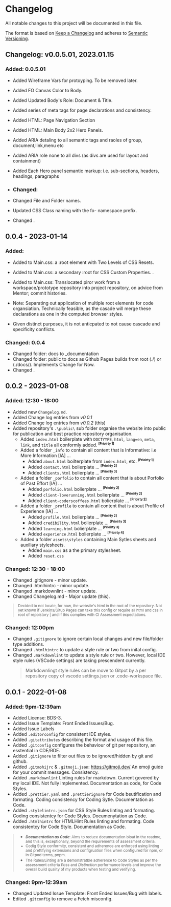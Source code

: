 # Changelog

All notable changes to this project will be documented in this file.

The format is based on [Keep a Changelog](http://keepachangelog.com/) and adheres to [Semantic Versioning](http://semver.org/).

## Changelog: v0.0.5.01, 2023.01.15

### Added: 0.0.5.01

- Added Wireframe Vars for protoyping. To be removed later.
- Added FO Canvas Color to Body.
- Added Updated Body's Role: Document & Title.
- Added series of meta tags for page declarations and consistency.
- Added HTML: Page Navigation Section
- Added HTML: Main Body 2x2 Hero Panels.
- Added ARIA detaling to all semantic tags and raoles of group, document,link,menu etc
- Added ARIA role none to all divs (as divs are used for layout and containment)
- Added Each Hero panel semantic markup: i.e. sub-sections, headers, headings, paragraphs
- ### Changed:

- Changed File and Folder names.
- Updated CSS Class naming with the fo- namespace prefix.
- Changed .

## 0.0.4 - 2023-01-14

### Added:

- Added to Main.css: a :root element with Two Levels of CSS Resets.
- Added to Main.css: a secondary :root for CSS Custom Properties. .
- Added to Main.css: Translocated piror work from a workspace/prototype repository into project repository, on advice from Mentor; commit histories.

- Note: Separating out application of multiple root elements for code organsiation. Technically feasible, as the casade will merge these declarations as one in the computed browser styles.
- Given distinct purposes, it is not anticpated to not cause cascade and specificity conflicts.

### Changed: 0.0.4

- Changed folder: docs to \_documentation
- Changed folder: public to docs as Github Pages builds from root (./) or (./docs/). Implements Change for Now.
- Changed .

## 0.0.2 - 2023-01-08

### Added: 12:30 - 18:00

- Added new `Changelog.md`.
- Added Change log entries from _v0.0.1_
- Added Change log entries from _v0.0.2_ (this)
- Added repository's `.\public\` sub folder organise the website into public for publication and best practice repository organisation.
  - Added `index.html` boilerplate with `DOCTYYPE`, `html`, `lang=en`, `meta`, `link`, and `title` all conformly added. **<sup><small>[Prioirty 1]</small></sup>**
  - Added a folder `_info` to contain all content that is Informative: i.e More Information [IA] ...
    - Added `about.html` boilterplate from `index.html`, etc. **<sup><small>[Prioirty 1]</small></sup>**
    - Added `contact.html` bolierplate ... **<sup><small>[Prioirty 2]</small></sup>**
    - Added `clients.html` bolierplate ... **<sup><small>[Prioirty 3]</small></sup>**
  - Added a folder `_porfolio` to contain all content that is about Porfolio of Past Effort [IA] ...
    - Added `porfolio.html` bolierplate ... **<sup><small>[Prioirty 2]</small></sup>**
    - Added `client-loverunning.html` bolierplate ... **<sup><small>[Prioirty 2]</small></sup>**
    - Added `client-coderscoffees.html` bolierplate ... **<sup><small>[Prioirty 2]</small></sup>**
  - Added a folder `_profile` to contain all content that is about Profile of Experience [IA] ...
    - Added `profile.html` bolierplate ... **<sup><small>[Prioirty 2]</small></sup>**
    - Added `credibility.html` bolierplate ... **<sup><small>[Prioirty 3]</small></sup>**
    - Added `learning.html` bolierplate ... **<sup><small>[Prioirty 3]</small></sup>**
    - Added `experience.html` bolierplate ... **<sup><small>[Prioirty 4]</small></sup>**
  - Added a folder `assets\styles` containing Main Sytles sheets and auxillary stylesheets.
    - Added `main.css` as a the primary stylesheet.
    - Added `reset.css`

### Changed: 12:30 - 18:00

- Changed .gitignore - minor update.
- Changed .htmlhintrc - minor update.
- Changed .markdownlint - minor update.
- Changed Changelog.md - Major update (this).

> <small>Decided to not locate, for now, the website's html in the root of the repository. Not yet known if Jenkins/Gitub Pages can take this config or require all html and css in root of repoistory | and if this complies with CI Assessment expectations.</small>

### Changed: 12:00pm

- Changed `.gitignore` to ignore certain local changes and new file/folder type additions.
- Changed `.htmlhintrc` to update a style rule or two from inital config.
- Changed `.markdownlint` to update a style rule or two. However, local IDE style rules (VSCode settings) are taking prescendent currently.
  > Markdownlingt style rules can be move to Gitpot by a per repository copy of vscode settings.json or .code-workspace file.

## 0.0.1 - 2022-01-08

### Added: 9pm-12:39am

- Added License: BDS-3.
- Added Issue Template: Front Ended Issues/Bug.
- Added Issue Labels
- Added `.editorconfig` for consistent IDE styles.
- Added `.gitattributes` describing the format and usage of this file.
- Added `.gitconfig` configures the behaviour of git per repository, an esstential in CDE/RDE.
- Added `.gitignore` to filter out files to be ignored/hidden by git and github.
- Added `.gitmohijrc` & `.gitmoji.json`: <https://gitmoji.dev/> An emoji guide for your commit messages. Consistency.
- Added `.markdownlint` Linting rules for markdown. Current govered by my local IDE. Not fully implemented. Documentation as code, for Code Styles.
- Added `.prettier.yaml` and `.prettierignore` for Code beutification and formating. Coding consistency for Coding Sytle. Documentation as Code.
- Added `.stylelintrc.json` for CSS Style Rules linting and formating. Coding consistentcy for Code Styles. Documenytation as Code.
- Added `.htmlhintrc` for HTMLHint Rules linting and formating. Code consistentcy for Code Style. Documentation as Code.

> - <small>_**Documentation as Code**_: Aims to reduce documentation bloat in the readme, and this is, exceptionally, beyond the requirements of assessment criteria.
> - Codig Style conformity, consistent and adherence are enforced using linting and prettifying extensions and configruation files when configured for npm, or in Gitpod terms, pnpm.
> - The Rules/Linting are a demonstratble adherence to Code Styles as per the assessment criteria _Pass_ and _Distinction_ performance levels and improve the overall build quality of my products when testing and verifying.</small>

### Changed: 9pm-12:39am

- Changed Updated Issue Template: Front Ended Issues/Bug with labels.
- Edited `.gitconfig` to remove a Fetch misconfig.
